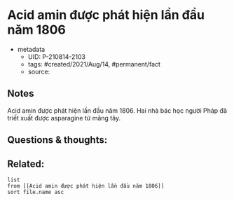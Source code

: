 # Acid amin được phát hiện lần đầu năm 1806

- metadata
	- UID: P-210814-2103
	- tags: #created/2021/Aug/14, #permanent/fact 
	- source: 

## Notes
Acid amin được phát hiện lần đầu năm 1806. Hai nhà bác học người Pháp đã triết xuất được asparagine từ măng tây.

## Questions & thoughts:

## Related:
```dataview
list
from [[Acid amin được phát hiện lần đầu năm 1806]]
sort file.name asc
```
